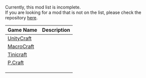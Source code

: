 Currently, this mod list is incomplete.  
If you are looking for a mod that is not on the list, please check the repository [here](https://github.com/FurnishedChunk/Minicraft-Mod-Archives/tree/master/Minicraft%20Remakes/).  


| Game Name | Description |
| ---- | ---- |
| [UnityCraft](https://github.com/FurnishedChunk/Minicraft-Mod-Archives/tree/master/Minicraft%20Remakes/UnityCraft/readme.md) |  |
| [MacroCraft](https://github.com/FurnishedChunk/Minicraft-Mod-Archives/tree/master/Minicraft%20Remakes/MacroCraft/readme.md) |  |
| [Tinicraft](https://github.com/FurnishedChunk/Minicraft-Mod-Archives/tree/master/Minicraft%20Remakes/Tinicraft/Readme.md) |  |
| [P.Craft](https://github.com/FurnishedChunk/Minicraft-Mod-Archives/tree/master/Minicraft%20Remakes/P.Craft/readme.md) |  |
| [](/readme.md) |  |
| [](/readme.md) |  |
| [](/readme.md) |  |